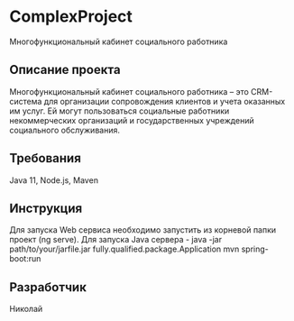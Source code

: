 # ComplexProject

Многофункциональный кабинет социального работника

## Описание проекта

Многофункциональный кабинет социального работника – это CRM-система для организации сопровождения клиентов и учета оказанных им услуг. Ей могут пользоваться социальные работники некоммерческих организаций и государственных учреждений социального обслуживания.

## Требования

Java 11, Node.js, Maven

## Инструкция

Для запуска Web сервиса необходимо запустить из корневой папки проект (ng serve). Для запуска Java сервера - java -jar path/to/your/jarfile.jar fully.qualified.package.Application
mvn spring-boot:run

## Разработчик

Николай
